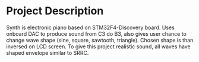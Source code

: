 # Project Description
Synth is electronic piano based on STM32F4-Discovery board. Uses onboard DAC to 
produce sound from C3 do B3, also gives user chance to change wave shape
 (sine, square, sawtooth, triangle). Chosen shape is than inversed on LCD screen. 
 To give this project realistic sound, all waves have shaped envelope similar to
 SRRC.   